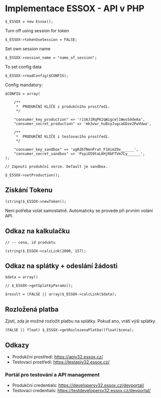 # Implementace ESSOX - API v PHP

    $_ESSOX = new Essox();

Turn off using session for token

    $_ESSOX->tokenUseSession = FALSE;

Set own session name

    $_ESSOX->session_name = "name_of_session";

To set config data

    $_ESSOX->readConfig($CONFIG);

Config mandatory:

    $CONFIG = array(
        
        /**
         *  PRODUKČNÍ KLÍČE z produkčního prostředí.
         */

        "consumer_key_production" => 'riS6J1RqP62qWigcel1WwsSddeAa',
        "consumer_secret_production" => 'mk3vwr_hu8xyJsgcaGDze2PwVUwa',

        /**
         *  PRODUKČNÍ KLÍČE z testovacího prostředí.         
         */

        "consumer_key_sandbox" => 'ugRZ6fNenPrat_F10imZ9x______',
        "consumer_secret_sandbox" => 'PspiO59taLKHjRbFTVm7Cy______',
    );        

    // Zapnutí produkční verze. Default je sandbox.

    $_ESSOX->setProduction();


## Získání Tokenu

    (string)$_ESSOX->newToken();

Není potřeba volat samostatně. Automaticky se provede při prvním volání API.

## Odkaz na kalkulačku

    // -- cena, id produktu

    (string)$_ESSOX->calcLink(2000, 157);

## Odkaz na splátky + odeslání žádosti
    
    $data = array()

    // $_ESSOX->getSplatkyParams();

    $result = (FALSE || array)$_ESSOX->calcLink($data);

## Rozložená platba

Zjistí, zda je možné rozložit platbu na splátky. Pokud ano, vrátí výši splátky.
    
    (FALSE || float) $_ESSOX->getRozlozenaPlatba((float)$cena);

## Odkazy

- Produkční prostředí: https://apiv32.essox.cz/
- Testovací prostředí: https://testapiv32.essox.cz/

### Portál pro testování a API management

- Produkční credentials: https://developersv32.essox.cz/devportal/
- Testovací credentials: https://testdevelopersv32.essox.cz/devportal/
